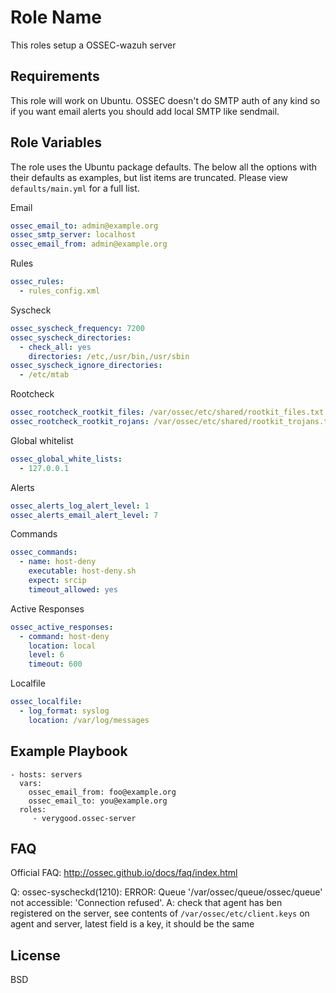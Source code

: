 Role Name
=========

This roles setup a OSSEC-wazuh server

Requirements
------------

This role will work on Ubuntu. OSSEC doesn't do SMTP auth of any kind
so if you want email alerts you should add local SMTP like sendmail.

Role Variables
--------------

The role uses the Ubuntu package defaults. The below all the options with their defaults as examples, but list items are truncated. Please view `defaults/main.yml` for a full list.

Email

```yml
ossec_email_to: admin@example.org
ossec_smtp_server: localhost
ossec_email_from: admin@example.org
```

Rules

```yml
ossec_rules:
  - rules_config.xml
```

Syscheck

```yml
ossec_syscheck_frequency: 7200
ossec_syscheck_directories:
  - check_all: yes
    directories: /etc,/usr/bin,/usr/sbin
ossec_syscheck_ignore_directories:
  - /etc/mtab
```

Rootcheck

```yml
ossec_rootcheck_rootkit_files: /var/ossec/etc/shared/rootkit_files.txt
ossec_rootcheck_rootkit_rojans: /var/ossec/etc/shared/rootkit_trojans.txt
```

Global whitelist

```yml
ossec_global_white_lists:
  - 127.0.0.1
```

Alerts

```yml
ossec_alerts_log_alert_level: 1
ossec_alerts_email_alert_level: 7
```
Commands

```yml
ossec_commands:
  - name: host-deny
    executable: host-deny.sh
    expect: srcip
    timeout_allowed: yes
```

Active Responses

```yml
ossec_active_responses:
  - command: host-deny
    location: local
    level: 6
    timeout: 600
```

Localfile

```yml
ossec_localfile:
  - log_format: syslog
    location: /var/log/messages
```

Example Playbook
----------------

    - hosts: servers
      vars:
        ossec_email_from: foo@example.org
        ossec_email_to: you@example.org
      roles:
         - verygood.ossec-server

FAQ
----------------

Official FAQ: http://ossec.github.io/docs/faq/index.html

Q: ossec-syscheckd(1210): ERROR: Queue '/var/ossec/queue/ossec/queue' not accessible: 'Connection refused'.
A: check that agent has ben registered on the server, see contents of `/var/ossec/etc/client.keys` on agent and server, latest field is a key, it  should be the same


License
-------

BSD
